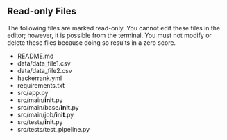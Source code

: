 ## Read-only Files
The following files are marked read-only. You cannot edit these files
in the editor; however, it is possible from the terminal. You must not
modify or delete these files because doing so results in a zero score.

* README.md
* data/data_file1.csv
* data/data_file2.csv
* hackerrank.yml
* requirements.txt
* src/app.py
* src/main/__init__.py
* src/main/base/__init__.py
* src/main/job/__init__.py
* src/tests/__init__.py
* src/tests/test_pipeline.py